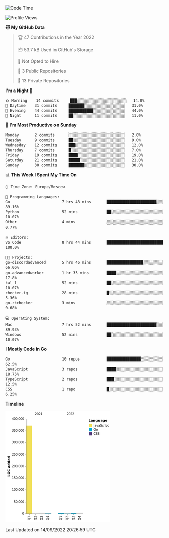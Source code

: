 <!--START_SECTION:waka-->
![Code Time](http://img.shields.io/badge/Code%20Time-411%20hrs%206%20mins-blue)

![Profile Views](http://img.shields.io/badge/Profile%20Views-0-blue)

**🐱 My GitHub Data** 

> 🏆 47 Contributions in the Year 2022
 > 
> 📦 53.7 kB Used in GitHub's Storage 
 > 
> 🚫 Not Opted to Hire
 > 
> 📜 3 Public Repositories 
 > 
> 🔑 13 Private Repositories  
 > 
**I'm a Night 🦉** 

```text
🌞 Morning    14 commits     ███░░░░░░░░░░░░░░░░░░░░░░   14.0% 
🌆 Daytime    31 commits     ███████░░░░░░░░░░░░░░░░░░   31.0% 
🌃 Evening    44 commits     ███████████░░░░░░░░░░░░░░   44.0% 
🌙 Night      11 commits     ██░░░░░░░░░░░░░░░░░░░░░░░   11.0%

```
📅 **I'm Most Productive on Sunday** 

```text
Monday       2 commits      ░░░░░░░░░░░░░░░░░░░░░░░░░   2.0% 
Tuesday      9 commits      ██░░░░░░░░░░░░░░░░░░░░░░░   9.0% 
Wednesday    12 commits     ███░░░░░░░░░░░░░░░░░░░░░░   12.0% 
Thursday     7 commits      █░░░░░░░░░░░░░░░░░░░░░░░░   7.0% 
Friday       19 commits     ████░░░░░░░░░░░░░░░░░░░░░   19.0% 
Saturday     21 commits     █████░░░░░░░░░░░░░░░░░░░░   21.0% 
Sunday       30 commits     ███████░░░░░░░░░░░░░░░░░░   30.0%

```


📊 **This Week I Spent My Time On** 

```text
⌚︎ Time Zone: Europe/Moscow

💬 Programming Languages: 
Go                       7 hrs 48 mins       ██████████████████████░░░   89.16% 
Python                   52 mins             ██░░░░░░░░░░░░░░░░░░░░░░░   10.07% 
Other                    4 mins              ░░░░░░░░░░░░░░░░░░░░░░░░░   0.77%

🔥 Editors: 
VS Code                  8 hrs 44 mins       █████████████████████████   100.0%

🐱‍💻 Projects: 
go-discordadvanced       5 hrs 46 mins       ████████████████░░░░░░░░░   66.06% 
go-advancedworker        1 hr 33 mins        ████░░░░░░░░░░░░░░░░░░░░░   17.8% 
kal l                    52 mins             ██░░░░░░░░░░░░░░░░░░░░░░░   10.07% 
checker-tg               28 mins             █░░░░░░░░░░░░░░░░░░░░░░░░   5.36% 
go-rkchecker             3 mins              ░░░░░░░░░░░░░░░░░░░░░░░░░   0.68%

💻 Operating System: 
Mac                      7 hrs 52 mins       ██████████████████████░░░   89.93% 
Windows                  52 mins             ██░░░░░░░░░░░░░░░░░░░░░░░   10.07%

```

**I Mostly Code in Go** 

```text
Go                       10 repos            ███████████████░░░░░░░░░░   62.5% 
JavaScript               3 repos             ████░░░░░░░░░░░░░░░░░░░░░   18.75% 
TypeScript               2 repos             ███░░░░░░░░░░░░░░░░░░░░░░   12.5% 
CSS                      1 repo              █░░░░░░░░░░░░░░░░░░░░░░░░   6.25%

```


**Timeline**

![Chart not found](https://raw.githubusercontent.com/jeezft/jeezft/main/charts/bar_graph.png) 


 Last Updated on 14/09/2022 20:26:59 UTC
<!--END_SECTION:waka-->

